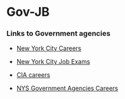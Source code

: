 # Gov-JB

### Links to Government agencies 

- [New York City Careers](https://cityjobs.nyc.gov/)

- [New York City Job Exams](https://a856-exams.nyc.gov/OASysWeb/exams)

- [CIA careers](https://www.cia.gov/careers/jobs/)

- [NYS Government Agencies Careers](https://www.usajobs.gov/)
